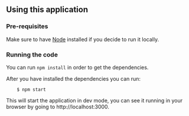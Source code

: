 ## Using this application

### Pre-requisites

Make sure to have [Node](https://nodejs.org) installed if you decide to run it locally.

### Running the code

You can run `npm install` in order to get the dependencies.

After you have installed the dependencies you can run:

        $ npm start

This will start the application in dev mode, you can see it running in your browser by going to http://localhost:3000.

